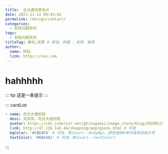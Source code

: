 ```yaml
---
title:  企业通讯录设计
date: 2021-11-12 09:43:43
permalink: /design/contact/
categories:
  - 实际问题系列
tags:
  - 实际问题系列
titleTag: 原创,优质 # 原创、转载 、优质、推荐
author:
  name: 阿纪
  link: https://xxx.com
---
```






# hahhhhh



::: tip
这是一条提示
:::



::: cardList
```yaml
- name: 花光大佬的钱
  desc: 买买买，花光大佬的钱
  avatar: https://cdn.jsdelivr.net/gh/xugaoyi/image_store/blog/20200122153807.jpg # 可选
  link: http://47.116.142.44/shopping/app/goods.html # 可选
  bgColor: '#CBEAFA' # 可选，默认var(--bodyBg)。颜色值有#号时请添加单引号
  textColor: '#6854A1' # 可选，默认var(--textColor)
```
:::

